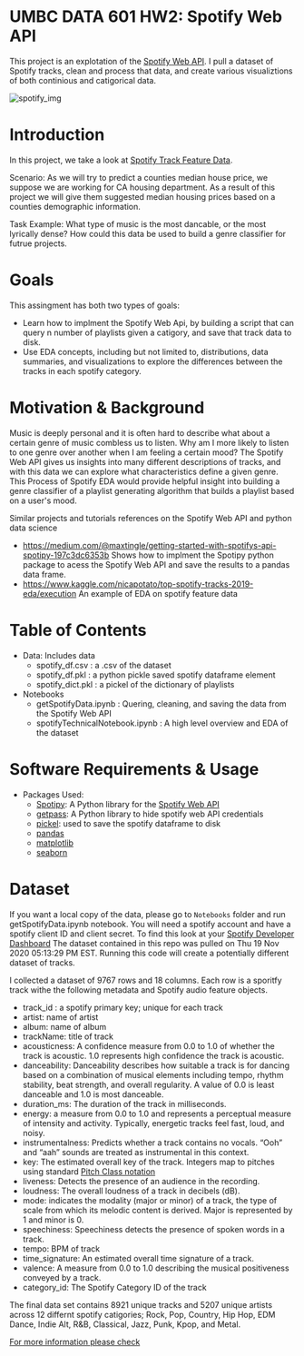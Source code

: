 # UMBC DATA 601 HW2: Spotify Web API

This project is an explotation of the [Spotify Web API](https://developer.spotify.com/documentation/web-api/). I pull a dataset of Spotify tracks, clean and process that data, and create various visualiztions of both continious and catigorical data.  

![spotify_img](https://developer.spotify.com/assets/WebAPI_intro.png)

# Introduction

In this project, we take a look at [Spotify Track Feature Data](https://developer.spotify.com/documentation/web-api/reference/tracks/get-audio-features/).  

Scenario: As we will try to predict a counties median house price, we suppose we are working for CA housing department. As a result of this project we will give them suggested median housing prices based on a counties demographic information.

Task Example: What type of music is the most dancable, or the most lyrically dense? How could this data be used to build a genre classifier for futrue projects.

# Goals

This assingment has both two types of goals:

- Learn how to implment the Spotify Web Api, by building a script that can query n number of playlists given a catigory, and save that track data to disk. 
- Use EDA concepts, including but not limited to, distributions, data summaries, and visualizations to explore the differences between the tracks in each spotify category.

# Motivation & Background

Music is deeply personal and it is often hard to describe what about a certain genre of music combless us to listen. Why am I more likely to listen to one genre over another when I am feeling a certain mood? The Spotify Web API gives us insights into many different descriptions of tracks, and with this data we can explore what characteristics define a given genre. This Process of Spotify EDA would provide helpful insight into building a genre classifier of a playlist generating algorithm that builds a playlist based on a user's mood.  

Similar projects and tutorials references on the Spotify Web API and python data science
- https://medium.com/@maxtingle/getting-started-with-spotifys-api-spotipy-197c3dc6353b Shows how to implment the Spotipy python package to acess the Spotify Web API and save the results to a pandas data frame.
- https://www.kaggle.com/nicapotato/top-spotify-tracks-2019-eda/execution An example of EDA on spotify feature data 


# Table of Contents

- Data: Includes data
	+ spotify_df.csv : a .csv of the dataset 
	+ spotify_df.pkl : a python pickle saved spotify dataframe element 
	+ spotify_dict.pkl : a pickel of the  dictionary of playlists
- Notebooks
	+ getSpotifyData.ipynb : Quering, cleaning, and saving the data from the Spotify Web API 
	+ spotifyTechnicalNotebook.ipynb : A high level overview and EDA of the dataset 
	
# Software Requirements & Usage

- Packages Used: 
	+ [Spotipy](https://spotipy.readthedocs.io/en/latest/#): A Python library for the [Spotify Web API](https://developer.spotify.com/documentation/web-api/)
	+ [getpass](https://pymotw.com/2/getpass/#module-getpass): A Python library to hide spotify web API credentials 
	+ [pickel](https://docs.python.org/3/library/pickle.html): used to save the spotify dataframe to disk
	+ [pandas](https://pandas.pydata.org/docs/)
	+ [matplotlib](https://matplotlib.org/3.3.3/contents.html)
	+ [seaborn](https://seaborn.pydata.org/)

# Dataset

If you want a local copy of the data, please go to `Notebooks` folder and run getSpotifyData.ipynb notebook. You will need a spotify account and have a spotify client ID and client secret. To find this look at your [Spotify Developer Dashboard](https://developer.spotify.com/dashboard/applications) The dataset contained in this repo was pulled on Thu 19 Nov 2020 05∶13∶29 PM EST. Running this code will create a potentially different dataset of tracks.

I collected a dataset of 9767 rows and 18 columns. Each row is a sporitfy track withe the following metadata and Spotify audio feature objects. 
- track_id : a spotify primary key; unique for each track
- artist: name of artist
- album: name of album
- trackName: title of track
- acousticness: A confidence measure from 0.0 to 1.0 of whether the track is acoustic. 1.0 represents high confidence the track is acoustic.
- danceability: Danceability describes how suitable a track is for dancing based on a combination of musical elements including tempo, rhythm stability, beat strength, and overall regularity. A value of 0.0 is least danceable and 1.0 is most danceable. 
- duration_ms: The duration of the track in milliseconds.
- energy: a measure from 0.0 to 1.0 and represents a perceptual measure of intensity and activity. Typically, energetic tracks feel fast, loud, and noisy. 
- instrumentalness: Predicts whether a track contains no vocals. “Ooh” and “aah” sounds are treated as instrumental in this context.
- key: The estimated overall key of the track. Integers map to pitches using standard [Pitch Class notation](https://en.wikipedia.org/wiki/Pitch_class) 
- liveness: Detects the presence of an audience in the recording.
- loudness: The overall loudness of a track in decibels (dB). 
- mode: indicates the modality (major or minor) of a track, the type of scale from which its melodic content is derived. Major is represented by 1 and minor is 0.
- speechiness: Speechiness detects the presence of spoken words in a track.
- tempo: BPM of track
- time_signature: An estimated overall time signature of a track. 
- valence: A measure from 0.0 to 1.0 describing the musical positiveness conveyed by a track. 
- category_id: The Spotify Category ID of the track 

The final data set contains 8921 unique tracks and 5207 unique artists across 12 differnt spotify catigories; Rock, Pop, Country, Hip Hop, EDM Dance, Indie Alt, R&B, Classical, Jazz, Punk, Kpop, and Metal. 

[For more information please check](https://developer.spotify.com/documentation/web-api/reference/)

